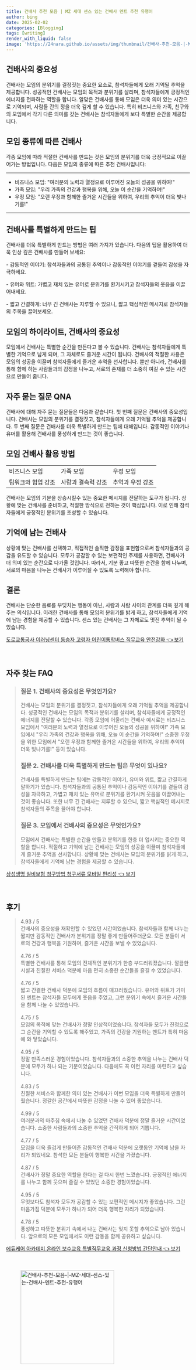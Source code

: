```yaml
---
title: 건배사 추천 모음 | MZ 세대 센스 있는 건배사 멘트 추천 유행어
author: bing
date: 2025-02-02
categories: [Blogging]
tags: [writing]
render_with_liquid: false
image: 'https://24nara.github.io/assets/img/thumbnail/건배사-추천-모음-|-MZ-세대-센스-있는-건배사-멘트-추천-유행어.webp'
---
```



<h2 id='건배사의_중요성'>건배사의 중요성</h2>

<p>건배사는 모임의 분위기를 결정짓는 중요한 요소로, 참석자들에게 오래 기억될 추억을 제공합니다. 성공적인 건배사는 모임의 목적과 분위기를 살리며, 참석자들에게 긍정적인 에너지를 전파하는 역할을 합니다. 알맞은 건배사를 통해 모임은 더욱 의미 있는 시간으로 기억되며, 사람들 간의 정을 더욱 깊게 할 수 있습니다. 특히 비즈니스와 가족, 친구와의 모임에서 각기 다른 의미를 갖는 건배사는 참석자들에게 보다 특별한 순간을 제공합니다.</p>

<h2 id='모임_종류에_따른_건배사'>모임 종류에 따른 건배사</h2>

<p>각종 모임에 따라 적절한 건배사를 만드는 것은 모임의 분위기를 더욱 긍정적으로 이끌어가는 방법입니다. 다음은 모임의 종류에 따른 추천 건배사입니다:</p>

<hr />

<ul>
    <li>비즈니스 모임: "여러분의 노력과 열정으로 이루어진 오늘의 성공을 위하여!"</li>
    <li>가족 모임: "우리 가족의 건강과 행복을 위해, 오늘 이 순간을 기억하며!"</li>
    <li>우정 모임: "오랜 우정과 함께한 즐거운 시간들을 위하여, 우리의 추억이 더욱 빛나기를!"</li>
</ul>

<hr />

<h2 id='건배사_특별하게_만드는_팁'>건배사를 특별하게 만드는 팁</h2>

<p>건배사를 더욱 특별하게 만드는 방법은 여러 가지가 있습니다. 다음의 팁을 활용하여 더욱 인상 깊은 건배사를 만들어 보세요:</p>

<p>- 감동적인 이야기: 참석자들과의 공통된 추억이나 감동적인 이야기를 곁들여 감성을 자극하세요.</p>

<p>- 유머와 위트: 가볍고 재치 있는 유머로 분위기를 환기시키고 참석자들의 웃음을 이끌어내세요.</p>

<p>- 짧고 간결하게: 너무 긴 건배사는 지루할 수 있으니, 짧고 핵심적인 메시지로 참석자들의 주목을 끌어보세요.</p>

<h2 id='모임의_하이라이트_건배사'>모임의 하이라이트, 건배사의 중요성</h2>

<p>모임에서 건배사는 특별한 순간을 만든다고 볼 수 있습니다. 건배사는 참석자들에게 특별한 기억으로 남게 되며, 그 자체로도 즐거운 시간이 됩니다. 건배사의 적절한 사용은 모임의 성공을 이끌며 참석자들에게 즐거운 추억을 선사합니다. 뿐만 아니라, 건배사를 통해 함께 하는 사람들과의 감정을 나누고, 서로의 존재를 더 소중히 여길 수 있는 시간으로 만들어 줍니다.</p>

<h2 id='자주_묻는_질문_QNA'>자주 묻는 질문 QNA</h2>

<p>건배사에 대해 자주 묻는 질문들은 다음과 같습니다. 첫 번째 질문은 건배사의 중요성입니다. 건배사는 모임의 분위기를 결정짓고, 참석자들에게 오래 기억될 추억을 제공합니다. 두 번째 질문은 건배사를 더욱 특별하게 만드는 팁에 대해입니다. 감동적인 이야기나 유머를 활용해 건배사를 풍성하게 만드는 것이 좋습니다.</p>

<h2 id='모임_건배사_활용_방법'>모임 건배사 활용 방법</h2>

<table>
    <tr>
        <td>비즈니스 모임</td>
        <td>가족 모임</td>
        <td>우정 모임</td>
    </tr>
    <tr>
        <td>팀워크와 협업 강조</td>
        <td>사랑과 결속력 강조</td>
        <td>추억과 우정 강조</td>
    </tr>
</table>

<p>건배사는 모임의 기분을 상승시킬수 있는 중요한 메시지를 전달하는 도구가 됩니다. 상황에 맞는 건배사를 준비하고, 적절한 방식으로 전하는 것이 핵심입니다. 이로 인해 참석자들에게 긍정적인 분위기를 조성할 수 있습니다.</p>

<h2 id='기억에_남는_건배사'>기억에 남는 건배사</h2>

<p>상황에 맞는 건배사를 선택하고, 직접적인 솔직한 감정을 표현함으로써 참석자들과의 공감을 유도할 수 있습니다. 모두가 공감할 수 있는 보편적인 주제를 사용하면, 건배사가 더 의미 있는 순간으로 다가올 것입니다. 따라서, 기분 좋고 따뜻한 순간을 함께 나누며, 서로의 마음을 나누는 건배사가 이루어질 수 있도록 노력해야 합니다.</p>

<h2 id='결론'>결론</h2>

<p>건배사는 단순한 음료를 부딪치는 행동이 아닌, 사람과 사람 사이의 관계를 더욱 깊게 해주는 의식입니다. 이러한 건배사를 통해 모임의 분위기를 밝게 하고, 참석자들에게 기억에 남는 경험을 제공할 수 있습니다. 센스 있는 건배사는 그 자체로도 멋진 추억이 될 수 있습니다.</p>


<p><a class="click-button" title="도로교통공사 이러닝센터 동승자 고령자 어린이통학버스 직무교육 안전강화" href="https://24nara.github.io/posts/%EB%8F%84%EB%A1%9C%EA%B5%90%ED%86%B5%EA%B3%B5%EC%82%AC-%EC%9D%B4%EB%9F%AC%EB%8B%9D%EC%84%BC%ED%84%B0-%EB%8F%99%EC%8A%B9%EC%9E%90-%EA%B3%A0%EB%A0%B9%EC%9E%90-%EC%96%B4%EB%A6%B0%EC%9D%B4%ED%86%B5%ED%95%99%EB%B2%84%EC%8A%A4-%EC%A7%81%EB%AC%B4%EA%B5%90%EC%9C%A1-%EC%95%88%EC%A0%84%EA%B0%95%ED%99%94/" rel="dofollow">도로교통공사 이러닝센터 동승자 고령자 어린이통학버스 직무교육 안전강화 👈 보기</a></p><br>
<h2 id='자주_찾는_FAQ'>자주 찾는 FAQ</h2>
<div itemscope="" itemtype="https://schema.org/FAQPage"> 
<blockquote> 
<div itemscope="" itemprop="mainEntity" itemtype="https://schema.org/Question"> 
<h3 itemprop="name">질문 1. 건배사의 중요성은 무엇인가요?</h3> 
<div itemscope="" itemprop="acceptedAnswer" itemtype="https://schema.org/Answer"> 
<span itemprop="text"> 
<p>건배사는 모임의 분위기를 결정짓고, 참석자들에게 오래 기억될 추억을 제공합니다. 성공적인 건배사는 모임의 목적과 분위기를 살리며, 참석자들에게 긍정적인 에너지를 전달할 수 있습니다. 각종 모임에 어울리는 건배사 예시로는 비즈니스 모임에서 "여러분의 노력과 열정으로 이루어진 오늘의 성공을 위하여!" 가족 모임에서 "우리 가족의 건강과 행복을 위해, 오늘 이 순간을 기억하며!" 소중한 우정을 위한 모임에서 "오랜 우정과 함께한 즐거운 시간들을 위하여, 우리의 추억이 더욱 빛나기를!" 등이 있습니다.</p> 
</span> 
</div> 
</div> 

<div itemscope="" itemprop="mainEntity" itemtype="https://schema.org/Question"> 
<h3 itemprop="name">질문 2. 건배사를 더욱 특별하게 만드는 팁은 무엇이 있나요?</h3> 
<div itemscope="" itemprop="acceptedAnswer" itemtype="https://schema.org/Answer"> 
<span itemprop="text"> 
<p>건배사를 특별하게 만드는 팁에는 감동적인 이야기, 유머와 위트, 짧고 간결하게 말하기가 있습니다. 참석자들과의 공통된 추억이나 감동적인 이야기를 곁들여 감성을 자극하고, 가볍고 재치 있는 유머로 분위기를 환기시켜 웃음을 이끌어내는 것이 좋습니다. 또한 너무 긴 건배사는 지루할 수 있으니, 짧고 핵심적인 메시지로 참석자들의 주목을 끌어야 합니다.</p> 
</span> 
</div> 
</div> 

<div itemscope="" itemprop="mainEntity" itemtype="https://schema.org/Question"> 
<h3 itemprop="name">질문 3. 모임에서 건배사의 중요성은 무엇인가요?</h3> 
<div itemscope="" itemprop="acceptedAnswer" itemtype="https://schema.org/Answer"> 
<span itemprop="text"> 
<p>모임에서 건배사는 특별한 순간을 만들고 분위기를 한층 더 업시키는 중요한 역할을 합니다. 적절하고 기억에 남는 건배사는 모임의 성공을 이끌며 참석자들에게 즐거운 추억을 선사합니다. 상황에 맞는 건배사는 모임의 분위기를 밝게 하고, 참석자들에게 기억에 남는 경험을 제공할 수 있습니다.</p> 
</span> 
</div> 
</div> 
</blockquote> 
</div>
<p><a class="click-button" title="삼성생명 실비보험 청구방법 청구서류 모바일 편리성" href="https://24nara.github.io/posts/%EC%82%BC%EC%84%B1%EC%83%9D%EB%AA%85-%EC%8B%A4%EB%B9%84%EB%B3%B4%ED%97%98-%EC%B2%AD%EA%B5%AC%EB%B0%A9%EB%B2%95-%EC%B2%AD%EA%B5%AC%EC%84%9C%EB%A5%98-%EB%AA%A8%EB%B0%94%EC%9D%BC-%ED%8E%B8%EB%A6%AC%EC%84%B1/" rel="dofollow">삼성생명 실비보험 청구방법 청구서류 모바일 편리성 👈 보기</a></p><br>
<h2 id='후기'>후기</h2>
<div itemscope itemtype="https://schema.org/Product">
  <blockquote>
  <div itemprop="review" itemscope itemtype="https://schema.org/Review">
      <div itemprop="reviewRating" itemscope itemtype="https://schema.org/Rating"> <span itemprop="ratingValue">4.93</span> / <span itemprop="bestRating">5</span> </div>
      <span itemprop="reviewBody">건배사의 중요성을 재확인할 수 있었던 시간이었습니다. 참석자들과 함께 나누는 짧지만 감동적인 건배사가 분위기를 정말 좋게 만들어주더군요. 모든 분들이 서로의 건강과 행복을 기원하며, 즐거운 시간을 보낼 수 있었습니다.</span>
  </div>
  <br>
  <div itemprop="review" itemscope itemtype="https://schema.org/Review">
      <div itemprop="reviewRating" itemscope itemtype="https://schema.org/Rating"> <span itemprop="ratingValue">4.76</span> / <span itemprop="bestRating">5</span> </div>
      <span itemprop="reviewBody">특별한 건배사를 통해 모임의 전체적인 분위기가 한층 부드러워졌습니다. 깔끔한 시설과 친절한 서비스 덕분에 마음 편히 소중한 순간들을 즐길 수 있었습니다.</span>
  </div>
  <br>
  <div itemprop="review" itemscope itemtype="https://schema.org/Review">
      <div itemprop="reviewRating" itemscope itemtype="https://schema.org/Rating"> <span itemprop="ratingValue">4.76</span> / <span itemprop="bestRating">5</span> </div>
      <span itemprop="reviewBody">짧고 간결한 건배사 덕분에 모임의 흐름이 매끄러웠습니다. 유머와 위트가 가미된 멘트는 참석자들 모두에게 웃음을 주었고, 그런 분위기 속에서 즐거운 시간들을 함께 나눌 수 있었습니다.</span>
  </div>
  <br>
  <div itemprop="review" itemscope itemtype="https://schema.org/Review">
      <div itemprop="reviewRating" itemscope itemtype="https://schema.org/Rating"> <span itemprop="ratingValue">4.75</span> / <span itemprop="bestRating">5</span> </div>
      <span itemprop="reviewBody">모임의 목적에 맞는 건배사가 정말 인상적이었습니다. 참석자들 모두가 진정으로 그 순간을 기억할 수 있도록 해주었고, 가족의 건강을 기원하는 멘트가 특히 마음에 와 닿았습니다.</span>
  </div>
  <br>
  <div itemprop="review" itemscope itemtype="https://schema.org/Review">
      <div itemprop="reviewRating" itemscope itemtype="https://schema.org/Rating"> <span itemprop="ratingValue">4.95</span> / <span itemprop="bestRating">5</span> </div>
      <span itemprop="reviewBody">정말 만족스러운 경험이었습니다. 참석자들과의 소중한 추억을 나누는 건배사 덕분에 모두가 하나 되는 기분이었습니다. 다음에도 꼭 이런 자리를 마련하고 싶습니다.</span>
  </div>
  <br>
  <div itemprop="review" itemscope itemtype="https://schema.org/Review">
      <div itemprop="reviewRating" itemscope itemtype="https://schema.org/Rating"> <span itemprop="ratingValue">4.83</span> / <span itemprop="bestRating">5</span> </div>
      <span itemprop="reviewBody">친절한 서비스와 함께한 의미 있는 건배사가 이번 모임을 더욱 특별하게 만들어 줬습니다. 정갈한 공간에서 따뜻한 감정을 나눌 수 있어 좋았습니다.</span>
  </div>
  <br>
  <div itemprop="review" itemscope itemtype="https://schema.org/Review">
      <div itemprop="reviewRating" itemscope itemtype="https://schema.org/Rating"> <span itemprop="ratingValue">4.99</span> / <span itemprop="bestRating">5</span> </div>
      <span itemprop="reviewBody">여러분과의 마주침 속에서 나눌 수 있었던 건배사 덕분에 정말 즐거운 시간이었습니다. 소중한 사람들과의 소중한 추억을 간직하게 되어 기쁩니다.</span>
  </div>
  <br>
  <div itemprop="review" itemscope itemtype="https://schema.org/Review">
      <div itemprop="reviewRating" itemscope itemtype="https://schema.org/Rating"> <span itemprop="ratingValue">4.77</span> / <span itemprop="bestRating">5</span> </div>
      <span itemprop="reviewBody">모임을 더욱 즐겁게 만들어준 감동적인 건배사 덕분에 오랫동안 기억에 남을 자리가 되었네요. 참석한 모든 분들이 행복한 시간을 가졌습니다.</span>
  </div>
  <br>
  <div itemprop="review" itemscope itemtype="https://schema.org/Review">
      <div itemprop="reviewRating" itemscope itemtype="https://schema.org/Rating"> <span itemprop="ratingValue">4.87</span> / <span itemprop="bestRating">5</span> </div>
      <span itemprop="reviewBody">건배사가 정말 중요한 역할을 한다는 걸 다시 한번 느꼈습니다. 긍정적인 에너지를 나누고 함께 웃으며 즐길 수 있었던 소중한 경험이었습니다.</span>
  </div>
  <br>
  <div itemprop="review" itemscope itemtype="https://schema.org/Review">
      <div itemprop="reviewRating" itemscope itemtype="https://schema.org/Rating"> <span itemprop="ratingValue">4.95</span> / <span itemprop="bestRating">5</span> </div>
      <span itemprop="reviewBody">무엇보다도 참석자 모두가 공감할 수 있는 보편적인 메시지가 좋았습니다. 그런 마음가짐 덕분에 모두가 하나가 되어 더욱 행복한 자리가 되었습니다.</span>
  </div>
  <br>
  <div itemprop="review" itemscope itemtype="https://schema.org/Review">
      <div itemprop="reviewRating" itemscope itemtype="https://schema.org/Rating"> <span itemprop="ratingValue">4.78</span> / <span itemprop="bestRating">5</span> </div>
      <span itemprop="reviewBody">풍성하고 따뜻한 분위기 속에서 나눈 건배사는 잊지 못할 추억으로 남아 있습니다. 앞으로의 모든 모임에서도 이런 감동을 함께 공유하고 싶습니다.</span>
  </div>
  </blockquote>
</div>
<p><a class="click-button" title="에듀케어 아카데미 온라인 보수교육 특별직무교육 과정 신청방법 간단안내" href="https://24nara.github.io/posts/%EC%97%90%EB%93%80%EC%BC%80%EC%96%B4-%EC%95%84%EC%B9%B4%EB%8D%B0%EB%AF%B8-%EC%98%A8%EB%9D%BC%EC%9D%B8-%EB%B3%B4%EC%88%98%EA%B5%90%EC%9C%A1-%ED%8A%B9%EB%B3%84%EC%A7%81%EB%AC%B4%EA%B5%90%EC%9C%A1-%EA%B3%BC%EC%A0%95-%EC%8B%A0%EC%B2%AD%EB%B0%A9%EB%B2%95-%EA%B0%84%EB%8B%A8%EC%95%88%EB%82%B4/" rel="dofollow">에듀케어 아카데미 온라인 보수교육 특별직무교육 과정 신청방법 간단안내 👈 보기</a></p><br>
<figure class="image"><img src="https://24nara.github.io/assets/img/thumbnail/건배사-추천-모음-|-MZ-세대-센스-있는-건배사-멘트-추천-유행어.webp" alt="건배사-추천-모음-|-MZ-세대-센스-있는-건배사-멘트-추천-유행어" width="256" height="256"></figure>